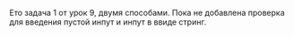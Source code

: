 Ето задача 1 от урок 9, двумя способами. Пока не добавлена проверка для введения пустой инпут и инпут в ввиде стринг.
